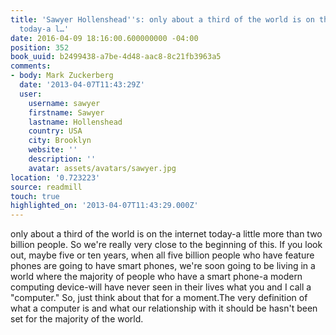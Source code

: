 ```yaml
---
title: 'Sawyer Hollenshead''s: only about a third of the world is on the internet
  today-a l…'
date: 2016-04-09 18:16:00.600000000 -04:00
position: 352
book_uuid: b2499438-a7be-4d48-aac8-8c21fb3963a5
comments:
- body: Mark Zuckerberg
  date: '2013-04-07T11:43:29Z'
  user:
    username: sawyer
    firstname: Sawyer
    lastname: Hollenshead
    country: USA
    city: Brooklyn
    website: ''
    description: ''
    avatar: assets/avatars/sawyer.jpg
location: '0.723223'
source: readmill
touch: true
highlighted_on: '2013-04-07T11:43:29.000Z'
---
```


only about a third of the world is on the internet today-a little more than two billion people. So we're really very close to the beginning of this. If you look out, maybe five or ten years, when all five billion people who have feature phones are going to have smart phones, we're soon going to be living in a world where the majority of people who have a smart phone-a modern computing device-will have never seen in their lives what you and I call a "computer." So, just think about that for a moment.The very definition of what a computer is and what our relationship with it should be hasn't been set for the majority of the world.